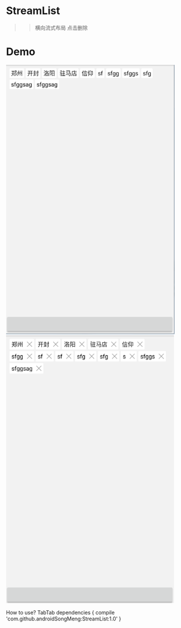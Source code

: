 # StreamList
>>横向流式布局 点击删除
# Demo
![](https://github.com/androidSongMeng/StreamList/raw/master/1.png)
![](https://github.com/androidSongMeng/StreamList/raw/master/2.png)

How to use?
	TabTab dependencies {
	        compile 'com.github.androidSongMeng:StreamList:1.0'
	}





